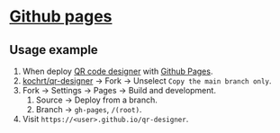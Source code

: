# [Github pages](https://pages.github.com/)

## Usage example

1. When deploy [QR code designer](https://github.com/kochrt/qr-designer) with [Github Pages](https://pages.github.com/).
2. [kochrt/qr-designer](https://github.com/kochrt/qr-designer) → Fork → Unselect `Copy the main branch only`.
3. Fork → Settings → Pages → Build and development.
	1. Source → Deploy from a branch.
	2. Branch → `gh-pages`, `/(root)`.
4. Visit `https://<user>.github.io/qr-designer`.
